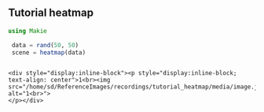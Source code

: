 ## Tutorial heatmap

```julia
using Makie

 data = rand(50, 50)
 scene = heatmap(data)


```
```@raw html

<div style="display:inline-block"><p style="display:inline-block; text-align: center">1<br><img src="/home/sd/ReferenceImages/recordings/tutorial_heatmap/media/image.jpg" alt="1<br>">
</p></div>
```
